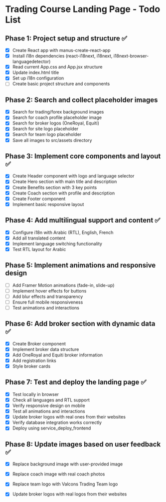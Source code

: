 # Trading Course Landing Page - Todo List

## Phase 1: Project setup and structure ✅
- [x] Create React app with manus-create-react-app
- [x] Install i18n dependencies (react-i18next, i18next, i18next-browser-languagedetector)
- [x] Read current App.css and App.jsx structure
- [x] Update index.html title
- [x] Set up i18n configuration
- [ ] Create basic project structure and components

## Phase 2: Search and collect placeholder images
- [x] Search for trading/forex background images
- [x] Search for coach profile placeholder image
- [x] Search for broker logos (OneRoyal, Equiti)
- [x] Search for site logo placeholder
- [x] Search for team logo placeholder
- [x] Save all images to src/assets directory

## Phase 3: Implement core components and layout ✅
- [x] Create Header component with logo and language selector
- [x] Create Hero section with main title and description
- [x] Create Benefits section with 3 key points
- [x] Create Coach section with profile and description
- [x] Create Footer component
- [x] Implement basic responsive layout

## Phase 4: Add multilingual support and content ✅
- [x] Configure i18n with Arabic (RTL), English, French
- [x] Add all translated content
- [x] Implement language switching functionality
- [x] Test RTL layout for Arabic

## Phase 5: Implement animations and responsive design
- [ ] Add Framer Motion animations (fade-in, slide-up)
- [ ] Implement hover effects for buttons
- [ ] Add blur effects and transparency
- [ ] Ensure full mobile responsiveness
- [ ] Test animations and interactions

## Phase 6: Add broker section with dynamic data ✅
- [x] Create Broker component
- [x] Implement broker data structure
- [x] Add OneRoyal and Equiti broker information
- [x] Add registration links
- [x] Style broker cards

## Phase 7: Test and deploy the landing page ✅
- [x] Test locally in browser
- [x] Check all languages and RTL support
- [x] Verify responsive design on mobile
- [x] Test all animations and interactions
- [x] Update broker logos with real ones from their websites
- [x] Verify database integration works correctly
- [x] Deploy using service_deploy_frontend

## Phase 8: Update images based on user feedback ✅
- [x] Replace background image with user-provided image
- [x] Replace coach image with real coach photos
- [x] Replace team logo with Valcons Trading Team logo
- [x] Update broker logos with real logos from their websites

